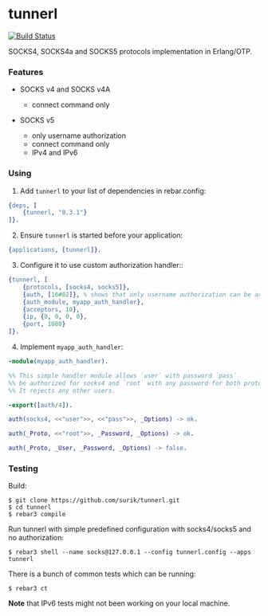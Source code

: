 # tunnerl 

[![Build Status](https://travis-ci.org/surik/tunnerl.svg?branch=master)](https://travis-ci.org/surik/tunnerl)

SOCKS4, SOCKS4a and SOCKS5 protocols implementation in Erlang/OTP.


### Features

 * SOCKS v4 and SOCKS v4A 
   * connect command only

 * SOCKS v5 
   * only username authorization 
   * connect command only
   * IPv4 and IPv6

### Using

1. Add `tunnerl` to your list of dependencies in rebar.config:

```erlang
{deps, [
    {tunnerl, "0.3.1"}
]}.
```

2. Ensure `tunnerl` is started before your application:

```erlang
{applications, [tunnerl]}.
```

3. Configure it to use custom authorization handler::

```erlang
{tunnerl, [
    {protocols, [socks4, socks5]},
    {auth, [16#02]}, % shows that only username authorization can be accepted
    {auth_module, myapp_auth_handler},
    {acceptors, 10},
    {ip, {0, 0, 0, 0},
    {port, 1080}
]}.
```

4. Implement `myapp_auth_handler`:

```erlang
-module(myapp_auth_handler).

%% This simple handler module allows `user` with password `pass` 
%% be authorized for socks4 and `root` with any password for both protocols.
%% It rejects any other users.

-export([auth/4]).

auth(socks4, <<"user">>, <<"pass">>, _Options) -> ok.

auth(_Proto, <<"root">>, _Password, _Options) -> ok.

auth(_Proto, _User, _Password, _Options) -> false.
```

### Testing

Build:

    $ git clone https://github.com/surik/tunnerl.git
    $ cd tunnerl
    $ rebar3 compile

Run tunnerl with simple predefined configuration with socks4/socks5 and no authorization:

    $ rebar3 shell --name socks@127.0.0.1 --config tunnerl.config --apps tunnerl

There is a bunch of common tests which can be running:

    $ rebar3 ct

**Note** that IPv6 tests might not been working on your local machine.
